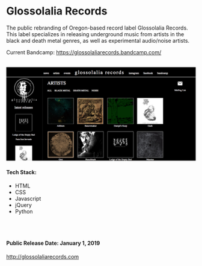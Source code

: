 <h1>Glossolalia Records</h1>
<p>The public rebranding of Oregon-based record label Glossolalia Records. This label specializes in releasing underground music from artists
in the black and death metal genres, as well as experimental audio/noise artists.</p>
<p>Current Bandcamp: <a href="https://glossolaliarecords.bandcamp.com/">https://glossolaliarecords.bandcamp.com/</a></p>
<br />
<img src="gr_12_01_2018.png" />
<h4>Tech Stack:</h4>
<ul>
  <li>HTML</li>
  <li>CSS</li>
  <li>Javascript</li>
  <li>jQuery</li>
  <li>Python</li>
</ul>
<br /> <br />


<h4>Public Release Date: <strong>January 1, 2019</strong></h4>
<a href="http://glossolaliarecords.com">http://glossolaliarecords.com</a>
